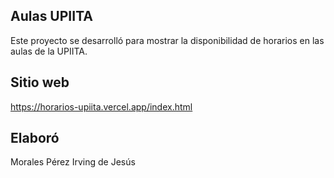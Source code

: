 ## Aulas UPIITA
Este proyecto se desarrolló para mostrar la disponibilidad de horarios en las aulas de la UPIITA.

## Sitio web
https://horarios-upiita.vercel.app/index.html

## Elaboró
Morales Pérez Irving de Jesús
